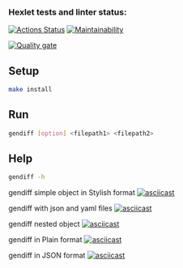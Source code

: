 ### Hexlet tests and linter status:
[![Actions Status](https://github.com/blackgoldi/fullstack-javascript-project-46/actions/workflows/hexlet-check.yml/badge.svg)](https://github.com/blackgoldi/fullstack-javascript-project-46/actions)
[![Maintainability](https://qlty.sh/badges/e960f546-7ace-4251-a76a-ebb8f8e90499/maintainability.svg)](https://qlty.sh/gh/blackgoldi/projects/fullstack-javascript-project-46)

[![Quality gate](https://sonarcloud.io/api/project_badges/quality_gate?project=blackgoldi_fullstack-javascript-project-46)](https://sonarcloud.io/summary/new_code?id=blackgoldi_fullstack-javascript-project-46)
## Setup

```bash
make install
```

## Run 

```bash
gendiff [option] <filepath1> <filepath2>
```
## Help

```bash
gendiff -h
```

gendiff simple object in Stylish format
[![asciicast](https://asciinema.org/a/709443.svg)](https://asciinema.org/a/709443)

gendiff with json and yaml files
[![asciicast](https://asciinema.org/a/712360.svg)](https://asciinema.org/a/712360)

gendiff nested object
[![asciicast](https://asciinema.org/a/716734.svg)](https://asciinema.org/a/716734)

gendiff in Plain format
[![asciicast](https://asciinema.org/a/StANfSPwhzJ7YZ6iJD7Qc16sz.svg)](https://asciinema.org/a/StANfSPwhzJ7YZ6iJD7Qc16sz)

gendiff in JSON format
[![asciicast](https://asciinema.org/a/1b1gRPdOAmK5ljF3QhRfqZW5E.svg)](https://asciinema.org/a/1b1gRPdOAmK5ljF3QhRfqZW5E)